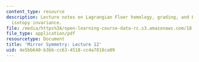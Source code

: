```yaml
---
content_type: resource
description: Lecture notes on Lagrangian Floer homology, grading, and Hamiltonian
  isotopy invariance.
file: /media/https%3A/open-learning-course-data-rc.s3.amazonaws.com/18-969-topics-in-geometry-mirror-symmetry-spring-2009/4e5bb640b3bbcc634518cc4a7818ca09_MIT18_969s09_lec12.pdf
file_type: application/pdf
resourcetype: Document
title: 'Mirror Symmetry: Lecture 12'
uid: 4e5bb640-b3bb-cc63-4518-cc4a7818ca09
---
```

